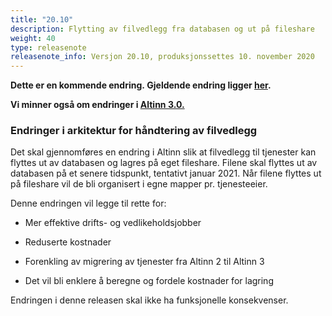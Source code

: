```yaml
---
title: "20.10"
description: Flytting av filvedlegg fra databasen og ut på fileshare
weight: 40
type: releasenote
releasenote_info: Versjon 20.10, produksjonssettes 10. november 2020
---
```

**Dette er en kommende endring. Gjeldende endring ligger [her](../20-9).**

**Vi minner også om endringer i [Altinn 3.0.](https://github.com/Altinn/altinn-studio/releases)**

### Endringer i arkitektur for håndtering av filvedlegg

Det skal gjennomføres en endring i Altinn slik at filvedlegg til tjenester kan flyttes ut av databasen og lagres på eget fileshare. Filene skal flyttes ut av databasen på et senere tidspunkt, tentativt januar 2021. Når filene flyttes ut på fileshare vil de bli organisert i egne mapper pr. tjenesteeier.  

Denne endringen vil legge til rette for:

- Mer effektive drifts- og vedlikeholdsjobber 

- Reduserte kostnader

- Forenkling av migrering av tjenester fra Altinn 2 til Altinn 3

- Det vil bli enklere å beregne og fordele kostnader for lagring

Endringen i denne releasen skal ikke ha funksjonelle konsekvenser.
